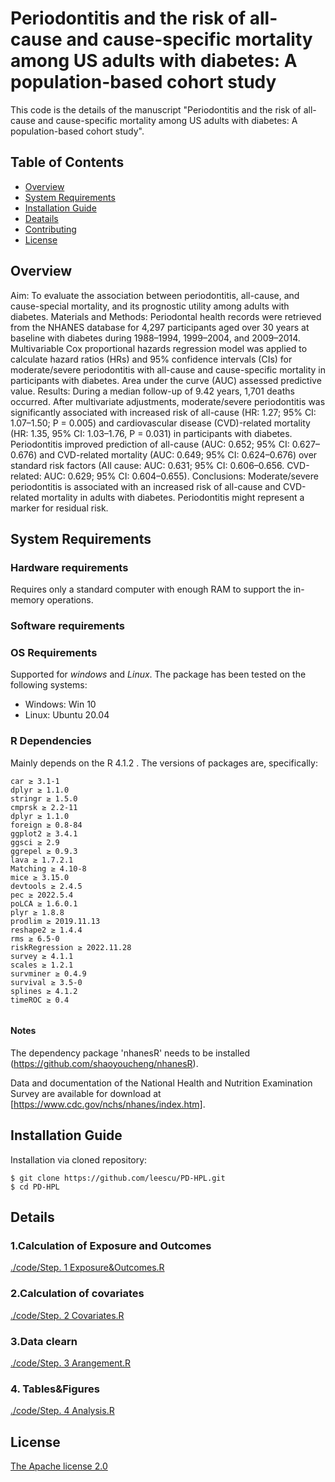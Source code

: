 Periodontitis and the risk of all-cause and cause-specific mortality among US adults with diabetes: A population-based cohort study
==============================

This code is the details of the manuscript "Periodontitis and the risk of all-cause and cause-specific mortality among US adults with diabetes: A population-based cohort study".


## Table of Contents

- [Overview](#overview)
- [System Requirements](#system-requirements)
- [Installation Guide](#installation-guide)
- [Deatails](#details)
- [Contributing](#contributing)
- [License](#license)
 
## Overview

Aim: To evaluate the association between periodontitis, all-cause, and cause-special mortality, and its prognostic utility among adults with diabetes. 
Materials and Methods: Periodontal health records were retrieved from the NHANES database for 4,297 participants aged over 30 years at baseline with diabetes during 1988–1994, 1999–2004, and 2009–2014. Multivariable Cox proportional hazards regression model was applied to calculate hazard ratios (HRs) and 95% confidence intervals (CIs) for moderate/severe periodontitis with all-cause and cause-specific mortality in participants with diabetes. Area under the curve (AUC) assessed predictive value.
Results: During a median follow-up of 9.42 years, 1,701 deaths occurred. After multivariate adjustments, moderate/severe periodontitis was significantly associated with increased risk of all-cause (HR: 1.27; 95% CI: 1.07–1.50; P = 0.005) and cardiovascular disease (CVD)-related mortality (HR: 1.35, 95% CI: 1.03–1.76, P = 0.031) in participants with diabetes. Periodontitis improved prediction of all-cause (AUC: 0.652; 95% CI: 0.627–0.676) and CVD-related mortality (AUC: 0.649; 95% CI: 0.624–0.676) over standard risk factors (All cause: AUC: 0.631; 95% CI: 0.606–0.656. CVD-related: AUC: 0.629; 95% CI: 0.604–0.655).
Conclusions: Moderate/severe periodontitis is associated with an increased risk of all-cause and CVD-related mortality in adults with diabetes. Periodontitis might represent a marker for residual risk.


## System Requirements
### Hardware requirements
Requires only a standard computer with enough RAM to support the in-memory operations.

### Software requirements
### OS Requirements
Supported for *windows* and *Linux*. The package has been tested on the following systems:
+ Windows: Win 10
+ Linux: Ubuntu 20.04

### R Dependencies
Mainly depends on the R 4.1.2  . The versions of packages are, specifically:

```
car ≥ 3.1-1
dplyr ≥ 1.1.0
stringr ≥ 1.5.0
cmprsk ≥ 2.2-11
dplyr ≥ 1.1.0
foreign ≥ 0.8-84
ggplot2 ≥ 3.4.1
ggsci ≥ 2.9
ggrepel ≥ 0.9.3
lava ≥ 1.7.2.1
Matching ≥ 4.10-8
mice ≥ 3.15.0
devtools ≥ 2.4.5
pec ≥ 2022.5.4
poLCA ≥ 1.6.0.1
plyr ≥ 1.8.8
prodlim ≥ 2019.11.13
reshape2 ≥ 1.4.4
rms ≥ 6.5-0
riskRegression ≥ 2022.11.28
survey ≥ 4.1.1
scales ≥ 1.2.1
survminer ≥ 0.4.9
survival ≥ 3.5-0
splines ≥ 4.1.2
timeROC ≥ 0.4


```
#### Notes


The dependency package 'nhanesR' needs to be installed (https://github.com/shaoyoucheng/nhanesR).

Data and documentation of the National Health and Nutrition Examination Survey are available for download at [https://www.cdc.gov/nchs/nhanes/index.htm].


## Installation Guide

Installation via cloned repository:

```
$ git clone https://github.com/leescu/PD-HPL.git
$ cd PD-HPL
```


## Details

### 1.Calculation of Exposure and Outcomes

[./code/Step. 1 Exposure&Outcomes.R](https://github.com/leescu/PD-HPL/blob/main/code/Step.%201%20Exposure%26Outcomes.R)

### 2.Calculation of covariates

[./code/Step. 2 Covariates.R](https://github.com/leescu/PD-HPL/blob/main/code/Step.%202%20Covariates.R)

 
### 3.Data clearn

[./code/Step. 3 Arangement.R](https://github.com/leescu/PD-HPL/blob/main/code/Step.%203%20Arangement.R)


### 4. Tables&Figures

[./code/Step. 4 Analysis.R](https://github.com/leescu/PD-HPL/blob/main/code/Step.%204%20Analysis.R)


## License

[The Apache license 2.0](LICENCE.md)

